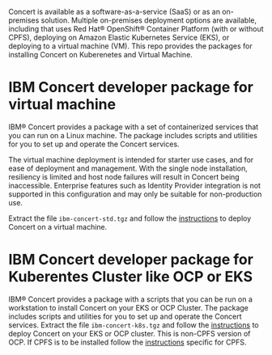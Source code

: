 Concert is available as a software-as-a-service (SaaS) or as an on-premises solution. Multiple on-premises deployment options are available, including that uses Red Hat® OpenShift® Container Platform (with or without CPFS), deploying on Amazon Elastic Kubernetes Service (EKS), or deploying to a virtual machine (VM).
This repo provides the packages for installing Concert on Kuberenetes and Virtual Machine.  

# IBM  Concert developer package for virtual machine


IBM® Concert provides a package with a set of containerized services that you can run on a Linux machine. The package includes scripts and utilities for you to set up and operate the Concert services.

The virtual machine deployment is intended for starter use cases, and for ease of deployment and management.  With the single node installation, resiliency is limited and host node failures will result in Concert being inaccessible. Enterprise features such as Identity Provider integration is not supported in this configuration and may only be suitable for non-production use.  

Extract the file `ibm-concert-std.tgz` and follow the [instructions](https://www.ibm.com/docs/en/concert?topic=premises-installing-concert-virtual-machine) to deploy Concert on a virtual machine.

# IBM  Concert developer package for Kuberentes Cluster like OCP or EKS 


IBM® Concert provides a package with a scripts that you can be run on a workstation to install Concert on your EKS or OCP Cluster. The package includes scripts and utilities for you to set up and operate the Concert services. 
Extract the file `ibm-concert-k8s.tgz` and follow the [instructions](https://www.ibm.com/docs/en/concert?topic=started-deployment-options) to deploy Concert on your EKS or OCP cluster. This is non-CPFS version of OCP. If CPFS is to be installed follow the [instructions](https://www.ibm.com/docs/en/concert?topic=started-deployment-options) specific for CPFS.
